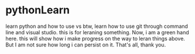 # pythonLearn
learn python and how to use vs
btw, learn how to use git through command line and visual studio.
this is for leraning something.
Now, i am a green hand here.
this will show how i make progress on the way to leran things above.
But I am not sure how long i can persist on it.
That's all, thank you.
